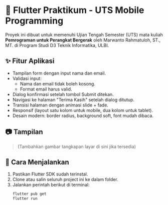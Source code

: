 # 📱 Flutter Praktikum - UTS Mobile Programming

Proyek ini dibuat untuk memenuhi Ujian Tengah Semester (UTS) mata kuliah **Pemrograman untuk Perangkat Bergerak** oleh Marwanto Rahmatuloh, ST., MT. di Program Studi D3 Teknik Informatika, ULBI.

## ✨ Fitur Aplikasi

- Tampilan form dengan input nama dan email.
- Validasi input:
  - Nama dan email tidak boleh kosong.
  - Format email harus valid.
- Dialog konfirmasi setelah tombol Submit ditekan.
- Navigasi ke halaman "Terima Kasih" setelah dialog ditutup.
- Transisi halaman dengan animasi slide + fade.
- Responsif (layout satu kolom untuk mobile, dua kolom untuk tablet).
- Desain modern: border radius, background soft, font mudah dibaca.

## 📷 Tampilan

> (Tambahkan gambar tangkapan layar di sini jika tersedia)

## 🚀 Cara Menjalankan

1. Pastikan Flutter SDK sudah terinstal.
2. Clone atau salin seluruh project ini ke dalam folder.
3. Jalankan perintah berikut di terminal:
   ```bash
   flutter pub get
   flutter run
